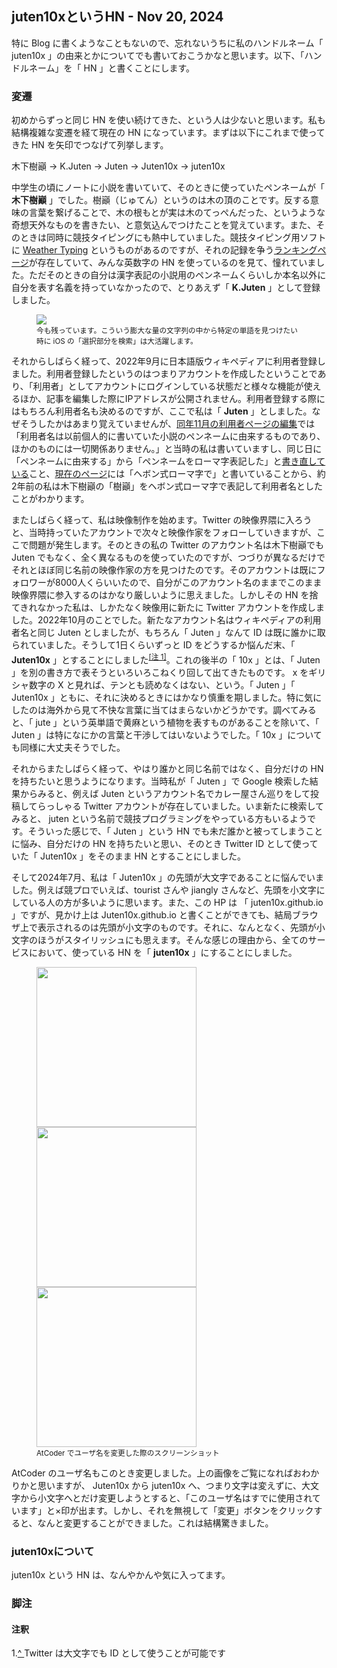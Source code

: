 ## juten10xというHN - Nov 20, 2024
特に Blog に書くようなこともないので、忘れないうちに私のハンドルネーム「 juten10x 」の由来とかについてでも書いておこうかなと思います。以下、「ハンドルネーム」を「 HN 」と書くことにします。

### 変遷
初めからずっと同じ HN を使い続けてきた、という人は少ないと思います。私も結構複雑な変遷を経て現在の HN になっています。まずは以下にこれまで使ってきた HN を矢印でつなげて列挙します。

木下樹巓 → K.Juten → Juten → Juten10x → juten10x

中学生の頃にノートに小説を書いていて、そのときに使っていたペンネームが「 **木下樹巓** 」でした。樹巓（じゅてん）というのは木の頂のことです。反する意味の言葉を繋げることで、木の根もとが実は木のてっぺんだった、というような奇想天外なものを書きたい、と意気込んでつけたことを覚えています。また、そのときは同時に競技タイピングにも熱中していました。競技タイピング用ソフトに [Weather Typing](https://denasu.com/software/weathertyping.html) というものがあるのですが、それの記録を争う[ランキングページ](https://denasu.com/wtranking/ranking.html)が存在していて、みんな英数字の HN を使っているのを見て、憧れていました。ただそのときの自分は漢字表記の小説用のペンネームくらいしか本名以外に自分を表す名義を持っていなかったので、とりあえず「 **K.Juten** 」として登録しました。

<figure>
  <a href="https://juten10x.github.io/blog/pile_of_images/IMG_3633.jpeg" data-lightbox="ranking"><img id="_image2" src="https://juten10x.github.io/blog/pile_of_images/IMG_3633.jpeg"></a>
  <figcaption><small>今も残っています。こういう膨大な量の文字列の中から特定の単語を見つけたい時に iOS の「選択部分を検索」は大活躍します。</small></figcaption>
</figure>

それからしばらく経って、2022年9月に日本語版ウィキペディアに利用者登録しました。利用者登録したというのはつまりアカウントを作成したということであり、「利用者」としてアカウントにログインしている状態だと様々な機能が使えるほか、記事を編集した際にIPアドレスが公開されません。利用者登録する際にはもちろん利用者名も決めるのですが、ここで私は「 **Juten** 」としました。なぜそうしたかはあまり覚えていませんが、[同年11月の利用者ページの編集](https://ja.wikipedia.org/w/index.php?title=利用者:Juten&diff=prev&oldid=92317067)では「利用者名は以前個人的に書いていた小説のペンネームに由来するものであり、ほかのものには一切関係ありません。」と当時の私は書いていますし、同じ日に「ペンネームに由来する」から「ペンネームをローマ字表記した」と[書き直している](https://ja.wikipedia.org/w/index.php?title=利用者:Juten&diff=prev&oldid=92318288)こと、[現在のページ](https://ja.wikipedia.org/w/index.php?title=利用者:Juten&oldid=102418506)には「ヘボン式ローマ字で」と書いていることから、約2年前の私は木下樹巓の「樹巓」をヘボン式ローマ字で表記して利用者名としたことがわかります。

またしばらく経って、私は映像制作を始めます。Twitter の映像界隈に入ろうと、当時持っていたアカウントで次々と映像作家をフォローしていきますが、ここで問題が発生します。そのときの私の Twitter のアカウント名は木下樹巓でも Juten でもなく、全く異なるものを使っていたのですが、つづりが異なるだけでそれとほぼ同じ名前の映像作家の方を見つけたのです。そのアカウントは既にフォロワーが8000人くらいいたので、自分がこのアカウント名のままでこのまま映像界隈に参入するのはかなり厳しいように思えました。しかしその HN を捨てきれなかった私は、しかたなく映像用に新たに Twitter アカウントを作成しました。2022年10月のことでした。新たなアカウント名はウィキペディアの利用者名と同じ Juten としましたが、もちろん「 Juten 」なんて ID は既に誰かに取られていました。そうして1日くらいずっと ID をどうするか悩んだ末、「 **Juten10x** 」とすることにしました<sup><a id="_note1" href="#note1">[注 1]</a></sup>。これの後半の「 10x 」とは、「 Juten 」を別の書き方で表そうといろいろこねくり回して出てきたものです。 x をギリシャ数字の X と見れば、テンとも読めなくはない、という。「 Juten 」「 Juten10x 」ともに、それに決めるときにはかなり慎重を期しました。特に気にしたのは海外から見て不快な言葉に当てはまらないかどうかです。調べてみると、「 jute 」という英単語で黄麻という植物を表すものがあることを除いて、「 Juten 」は特になにかの言葉と干渉してはいないようでした。「 10x 」についても同様に大丈夫そうでした。

それからまたしばらく経って、やはり誰かと同じ名前ではなく、自分だけの HN を持ちたいと思うようになります。当時私が「 Juten 」で Google 検索した結果からみると、例えば Juten というアカウント名でカレー屋さん巡りをして投稿してらっしゃる Twitter アカウントが存在していました。いま新たに検索してみると、 juten という名前で競技プログラミングをやっている方もいるようです。そういった感じで、「 Juten 」という HN でも未だ誰かと被ってしまうことに悩み、自分だけの HN を持ちたいと思い、そのとき Twitter ID として使っていた「 Juten10x 」をそのまま HN とすることにしました。

そして2024年7月、私は「 Juten10x 」の先頭が大文字であることに悩んでいました。例えば競プロでいえば、tourist さんや jiangly さんなど、先頭を小文字にしている人の方が多いように思います。また、この HP は 「 juten10x.github.io 」ですが、見かけ上は Juten10x.github.io と書くことができても、結局ブラウザ上で表示されるのは先頭が小文字のものです。それに、なんとなく、先頭が小文字のほうがスタイリッシュにも思えます。そんな感じの理由から、全てのサービスにおいて、使っている HN を「 **juten10x** 」にすることにしました。

<figure>
  <a href="https://juten10x.github.io/blog/pile_of_images/IMG_2555.jpeg" data-lightbox="username_at"><img width="256px" src="https://juten10x.github.io/blog/pile_of_images/IMG_2555.jpeg"></a>
  <a href="https://juten10x.github.io/blog/pile_of_images/IMG_2558.jpeg" data-lightbox="username_at"><img width="256px" src="https://juten10x.github.io/blog/pile_of_images/IMG_2558.jpeg"></a>
  <a href="https://juten10x.github.io/blog/pile_of_images/IMG_2585.jpeg" data-lightbox="username_at"><img width="256px" src="https://juten10x.github.io/blog/pile_of_images/IMG_2585.jpeg"></a>
  <figcaption><small>AtCoder でユーザ名を変更した際のスクリーンショット</small></figcaption>
</figure>

AtCoder のユーザ名もこのとき変更しました。上の画像をご覧になればおわかりかと思いますが、 Juten10x から juten10x へ、つまり文字は変えずに、大文字から小文字へとだけ変更しようとすると、「このユーザ名はすでに使用されています」と×印が出ます。しかし、それを無視して「変更」ボタンをクリックすると、なんと変更することができました。これは結構驚きました。

### juten10xについて
juten10x という HN は、なんやかんや気に入ってます。

### 脚注
#### 注釈
1.<a id="note1" href="#_note1">^ </a>Twitter は大文字でも ID として使うことが可能です
